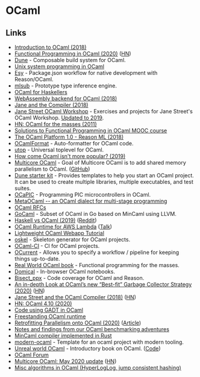 # OCaml

## Links

* [Introduction to OCaml \(2018\)](https://blog.baturin.org/introduction-to-ocaml.html)
* [Functional Programming in OCaml \(2020\)](https://www.cs.cornell.edu/courses/cs3110/2020sp/textbook/) \([HN](https://news.ycombinator.com/item?id=22408664)\)
* [Dune](https://github.com/ocaml/dune) - Composable build system for OCaml.
* [Unix system programming in OCaml](https://ocaml.github.io/ocamlunix/)
* [Esy](https://github.com/esy/esy) - Package.json workflow for native development with Reason/OCaml.
* [mlsub](https://github.com/stedolan/mlsub) - Prototype type inference engine.
* [OCaml for Haskellers](http://blog.ezyang.com/2010/10/ocaml-for-haskellers/)
* [WebAssembly backend for OCaml \(2018\)](https://medium.com/@sanderspies/a-webassembly-backend-for-ocaml-b78e7eeea9d5)
* [Jane and the Compiler \(2018\)](https://www.youtube.com/watch?v=vIt5yJ8B8xo)
* [Jane Street OCaml Workshop](https://github.com/janestreet/learn-ocaml-workshop) - Exercises and projects for Jane Street's OCaml Workshop. [Updated to 2019](https://github.com/ocamllabs/learn-ocaml-workshop).
* [HN: OCaml for the masses \(2011\)](https://news.ycombinator.com/item?id=18532352)
* [Solutions to Functional Programming in OCaml MOOC course](https://github.com/smeruelo/mooc-ocaml)
* [The OCaml Platform 1.0 - Reason ML \(2018\)](https://www.youtube.com/watch?v=oyeKLAYPmQQ)
* [OCamlFormat](https://github.com/ocaml-ppx/ocamlformat) - Auto-formatter for OCaml code.
* [utop](https://github.com/ocaml-community/utop) - Universal toplevel for OCaml.
* [How come Ocaml isn't more popular? \(2019\)](https://www.reddit.com/r/ocaml/comments/ah9usf/how_come_ocaml_isnt_more_popular/)
* [Multicore OCaml](http://ocamllabs.io/doc/multicore.html) - Goal of Multicore OCaml is to add shared memory parallelism to OCaml. \([GitHub](https://github.com/ocamllabs/ocaml-multicore)\)
* [Dune starter kit](https://github.com/mjambon/dune-starter) - Provides templates to help you start an OCaml project. It can be used to create multiple libraries, multiple executables, and test suites.
* [OCaPIC](http://www.algo-prog.info/ocapic/web/index.php?id=ocapic) - Programming PIC microcontrollers in OCaml.
* [MetaOCaml -- an OCaml dialect for multi-stage programming](http://okmij.org/ftp/ML/MetaOCaml.html)
* [OCaml RFCs](https://github.com/ocaml/RFCs)
* [GoCaml](https://github.com/rhysd/gocaml) - Subset of OCaml in Go based on MinCaml using LLVM.
* [Haskell vs OCaml \(2019\)](https://markkarpov.com/post/haskell-vs-ocaml.html) \([Reddit](https://www.reddit.com/r/ocaml/comments/e7g4nb/haskell_vs_ocaml/)\)
* [OCaml Runtime for AWS Lambda](https://github.com/anmonteiro/aws-lambda-ocaml-runtime) \([Talk](https://www.youtube.com/watch?v=c10ZOftkeS8)\)
* [Lightweight OCaml Webapp Tutorial](https://shonfeder.gitlab.io/ocaml_webapp/)
* [oskel](https://github.com/CraigFe/oskel) - Skeleton generator for OCaml projects.
* [OCaml-CI](https://github.com/ocurrent/ocaml-ci) - CI for OCaml projects.
* [OCurrent](https://github.com/ocurrent/ocurrent) - Allows you to specify a workflow / pipeline for keeping things up-to-date.
* [Real World OCaml book](https://dev.realworldocaml.org/) - Functional programming for the masses.
* [Domical](https://github.com/louisabraham/domical) - In-browser OCaml notebooks.
* [Bisect\_ppx](https://github.com/aantron/bisect_ppx) - Code coverage for OCaml and Reason.
* [An in-depth Look at OCaml’s new “Best-fit” Garbage Collector Strategy \(2020\)](http://www.ocamlpro.com/2020/03/23/ocaml-new-best-fit-garbage-collector/) \([HN](https://news.ycombinator.com/item?id=22663297)\)
* [Jane Street and the OCaml Compiler \(2018\)](https://www.janestreet.com/tech-talks/jane-and-compiler/) \([HN](https://news.ycombinator.com/item?id=22683768)\)
* [HN: OCaml 4.10 \(2020\)](https://news.ycombinator.com/item?id=22390153)
* [Code using GADT in OCaml](https://github.com/objmagic/jaw)
* [Freestanding OCaml runtime](https://github.com/mirage/ocaml-freestanding)
* [Retrofitting Parallelism onto OCaml \(2020\)](https://arxiv.org/abs/2004.11663) \([Article](https://discuss.ocaml.org/t/multicore-update-april-2020-with-a-preprint-paper/5630)\)
* [Notes and findings from our OCaml benchmarking adventures](https://github.com/ocaml-bench/notes)
* [MinCaml compiler implemented in Rust](https://github.com/osa1/mincaml)
* [modern-ocaml](https://github.com/Khady/modern-ocaml) - Template for an ocaml project with modern tooling.
* [Unreal world OCaml](https://ocaml-book.baturin.org/) - Introductory book on OCaml. \([Code](https://github.com/dmbaturin/ocaml-book)\)
* [OCaml Forum](https://discuss.ocaml.org/)
* [Multicore OCaml: May 2020 update](https://discuss.ocaml.org/t/multicore-ocaml-may-2020-update/5898) \([HN](https://news.ycombinator.com/item?id=23380370)\)
* [Misc algorithms in OCaml \(HyperLogLog, jump consistent hashing\)](https://github.com/let-def/grenier)

